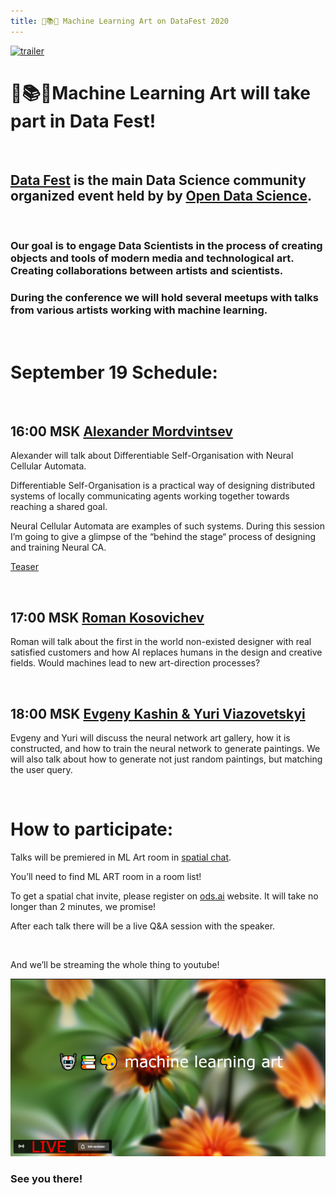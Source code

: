 ```yaml
---
title: 🤖📚🎨 Machine Learning Art on DataFest 2020
---
```

[![trailer](https://fest.ai/2020/static/img/design/fest_global_white_fill.svg)](https://youtu.be/VdgYqOoqL1s)

# 🤖📚🎨Machine Learning Art will take part in Data Fest!
&nbsp;
## [Data Fest](https://fest.ai/2020) is the main Data Science community organized event held by by [Open Data Science](https://ods.ai).

&nbsp;

### Our goal is to engage Data Scientists in the process of creating objects and tools of modern media and technological art. Creating collaborations between artists and scientists.
### During the conference we will hold several meetups with talks from various artists working with machine learning. 

&nbsp;

# September 19 Schedule:

&nbsp;

## 16:00 MSK [Alexander Mordvintsev](https://twitter.com/zzznah)
Alexander will talk about Differentiable Self-Organisation with Neural Cellular Automata.

Differentiable Self-Organisation is a practical way of designing distributed systems of locally communicating agents working together towards reaching a shared goal.

Neural Cellular Automata are examples of such systems. During this session I’m going to give a glimpse of the “behind the stage“ process of designing and training Neural CA.

[Teaser](https://youtu.be/zRje8tRjcz8)

&nbsp;

## 17:00 MSK [Roman Kosovichev](https://www.artlebedev.com/romandkos/)
Roman will talk about the first in the world non-existed designer with real satisfied customers and how AI replaces humans in the design and creative fields. Would machines lead to new art-direction processes?

&nbsp;

## 18:00 MSK [Evgeny Kashin & Yuri Viazovetskyi](https://mlart.org/datafest)
Evgeny and Yuri will discuss the neural network art gallery, how it is constructed, and how to train the neural network to generate paintings. We will also talk about how to generate not just random paintings, but matching the user query.

&nbsp;

# How to participate:
Talks will be premiered in ML Art room in [spatial chat](https://spatial.chat/s/ods). 

You’ll need to find ML ART room in a room list!

To get a spatial chat invite, please register on [ods.ai](https://ods.ai) website. It will take no longer than 2 minutes, we promise! 

After each talk there will be a live Q&A session with the speaker.

&nbsp;

And we’ll be streaming the whole thing to youtube!

[![LIVE](images/ml_art_live_640.png)](https://www.youtube.com/watch?v=othTjSowvqY)

### See you there!
